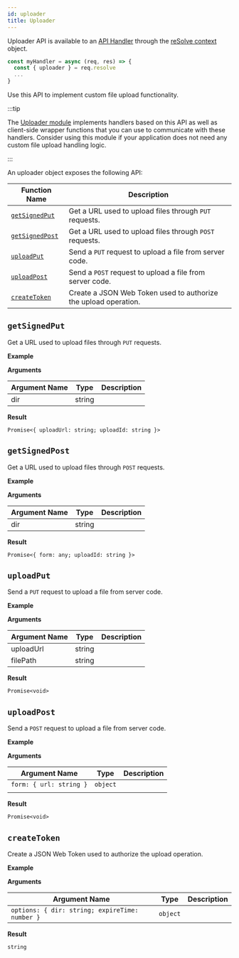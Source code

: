 ```yaml
---
id: uploader
title: Uploader
---
```


Uploader API is available to an [API Handler](api-handler/api-handler.md) through the [reSolve context](api-handler/resolve-context.md) object.

```js
const myHandler = async (req, res) => {
  const { uploader } = req.resolve
  ...
}
```

Use this API to implement custom file upload functionality.

:::tip

The [Uploader module](../modules/uploader.md) implements handlers based on this API as well as client-side wrapper functions that you can use to communicate with these handlers. Consider using this module if your application does not need any custom file upload handling logic.

:::

An uploader object exposes the following API:

| Function Name                     | Description                                                     |
| --------------------------------- | --------------------------------------------------------------- |
| [`getSignedPut`](#getsignedput)   | Get a URL used to upload files through `PUT` requests.          |
| [`getSignedPost`](#getsignedpost) | Get a URL used to upload files through `POST` requests.         |
| [`uploadPut`](#uploadput)         | Send a `PUT` request to upload a file from server code.         |
| [`uploadPost`](#uploadpost)       | Send a `POST` request to upload a file from server code.        |
| [`createToken`](#createtoken)     | Create a JSON Web Token used to authorize the upload operation. |

## `getSignedPut`

Get a URL used to upload files through `PUT` requests.

**Example**

**Arguments**

| Argument Name | Type   | Description |
| ------------- | ------ | ----------- |
| dir           | string |             |

**Result**

`Promise<{ uploadUrl: string; uploadId: string }>`

## `getSignedPost`

Get a URL used to upload files through `POST` requests.

**Example**

**Arguments**

| Argument Name | Type   | Description |
| ------------- | ------ | ----------- |
| dir           | string |             |

**Result**

`Promise<{ form: any; uploadId: string }>`

## `uploadPut`

Send a `PUT` request to upload a file from server code.

**Example**

**Arguments**

| Argument Name | Type   | Description |
| ------------- | ------ | ----------- |
| uploadUrl     | string |             |
| filePath      | string |             |

**Result**

`Promise<void>`

## `uploadPost`

Send a `POST` request to upload a file from server code.

**Example**

**Arguments**

| Argument Name           | Type     | Description |
| ----------------------- | -------- | ----------- |
| `form: { url: string }` | `object` |             |
|                         |          |             |

**Result**

`Promise<void>`

## `createToken`

Create a JSON Web Token used to authorize the upload operation.

**Example**

**Arguments**

| Argument Name                                  | Type     | Description |
| ---------------------------------------------- | -------- | ----------- |
| `options: { dir: string; expireTime: number }` | `object` |             |

**Result**

`string`
